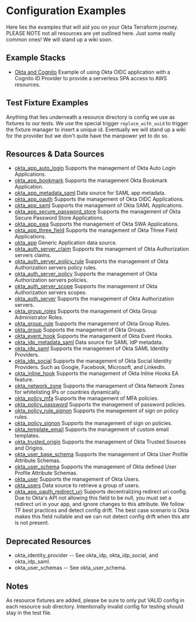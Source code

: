 # Configuration Examples

Here lies the examples that will aid you on your Okta Terraform journey. PLEASE NOTE not all resources are yet outlined here. Just some really common ones! We will stand up a wiki soon.

## Example Stacks

* [Okta and Cognito](./oidc-cognito-stack.tf) Example of using Okta OIDC application with a Cognito ID Provider to provide a serverless SPA access to AWS resources.

## Test Fixture Examples

Anything that lies underneath a resource directory is config we use as fixtures to our tests. We use the special trigger `replace_with_uuid` to trigger the fixture manager to insert a unique id. Eventually we will stand up a wiki for the provider but we don't quite have the manpower yet to do so.

## Resources & Data Sources

* [okta_app_auto_login](./okta_app_auto_login) Supports the management of Okta Auto Login Applications.
* [okta_app_bookmark](./okta_app_bookmark) Supports the management Okta Bookmark Application.
* [okta_app_metadata_saml](./okta_app_metadata_saml) Data source for SAML app metadata.
* [okta_app_oauth](./okta_app_oauth) Supports the management of Okta OIDC Applications.
* [okta_app_saml](./okta_app_saml) Supports the management of Okta SAML Applications.
* [okta_app_secure_password_store](./okta_app_secure_password_store) Supports the management of Okta Secure Password Store Applications.
* [okta_app_swa](./okta_app_swa) Supports the management of Okta SWA Applications.
* [okta_app_three_field](./okta_app_three_field) Supports the management of Okta Three Field Applications.
* [okta_app](./okta_app) Generic Application data source.
* [okta_auth_server_claim](./okta_auth_server_claim) Supports the management of Okta Authorization servers claims.
* [okta_auth_server_policy_rule](./okta_auth_server_policy_rule) Supports the management of Okta Authorization servers policy rules.
* [okta_auth_server_policy](./okta_auth_server_policy) Supports the management of Okta Authorization servers policies.
* [okta_auth_server_scope](./okta_auth_server_scope) Supports the management of Okta Authorization servers scopes.
* [okta_auth_server](./okta_auth_server) Supports the management of Okta Authorization servers.
* [okta_group_roles](./okta_group_roles) Supports the management of Okta Group Administrator Roles.
* [okta_group_rule](./okta_group_rule) Supports the management of Okta Group Rules.
* [okta_group](./okta_group) Supports the management of Okta Groups.
* [okta_event_hook](./okta_event_hook) Supports the management of Okta Event Hooks.
* [okta_idp_metadata_saml](./okta_app_metadata_saml) Data source for SAML IdP metadata.
* [okta_idp_saml](./okta_idp_saml) Supports the management of Okta SAML Identity Providers.
* [okta_idp_social](./okta_idp_social) Supports the management of Okta Social Identity Providers. Such as Google, Facebook, Microsoft, and LinkedIn.
* [okta_inline_hook](./okta_inline_hook) Supports the management of Okta Inline Hooks EA feature.
* [okta_network_zone](./okta_network_zone) Supports the management of Okta Network Zones for whitelisting IPs or countries dynamically.
* [okta_policy_mfa](./okta_policy_mfa) Supports the management of MFA policies.
* [okta_policy_password](./okta_policy_password) Supports the management of password policies.
* [okta_policy_rule_signon](./okta_policy_rule_signon) Supports the management of sign on policy rules.
* [okta_policy_signon](./okta_policy_signon) Supports the management of sign on policies.
* [okta_template_email](./okta_template_email) Supports the management of custom email templates.
* [okta_trusted_origin](./okta_trusted_origin) Supports the management of Okta Trusted Sources and Origins.
* [okta_user_base_schema](./okta_user_base_schema) Supports the management of Okta User Profile Attribute Schemas.
* [okta_user_schema](./okta_user_schema) Supports the management of Okta defined User Profile Attribute Schemas.
* [okta_user](./okta_user) Supports the management of Okta Users.
* [okta_users](./okta_users) Data source to retrieve a group of users.
* [okta_app_oauth_redirect_uri](./okta_app_oauth_redirect_uri) Supports decentralizing redirect uri config. Due to Okta's API not allowing this field to be null, you must set a redirect uri in your app, and ignore changes to this attribute. We follow TF best practices and detect config drift. The best case scenario is Okta makes this field nullable and we can not detect config drift when this attr is not present.

## Deprecated Resources

* okta_identity_provider -- See okta_idp, okta_idp_social, and okta_idp_saml.
* okta_user_schemas -- See okta_user_schema.

## Notes

As resource fixtures are added, please be sure to only put VALID config in each resource sub directory. Intentionally invalid config for testing should stay in the test file.
